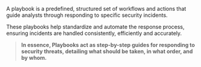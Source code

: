 
A playbook is a predefined, structured set of workflows and actions that guide analysts through responding to specific security incidents.

These playbooks help standardize and automate the response process, ensuring incidents are handled consistently, efficiently and accurately.

> **In essence, Playbooks act as step-by-step guides for responding to security threats, detailing what should be taken, in what order, and by whom.**


